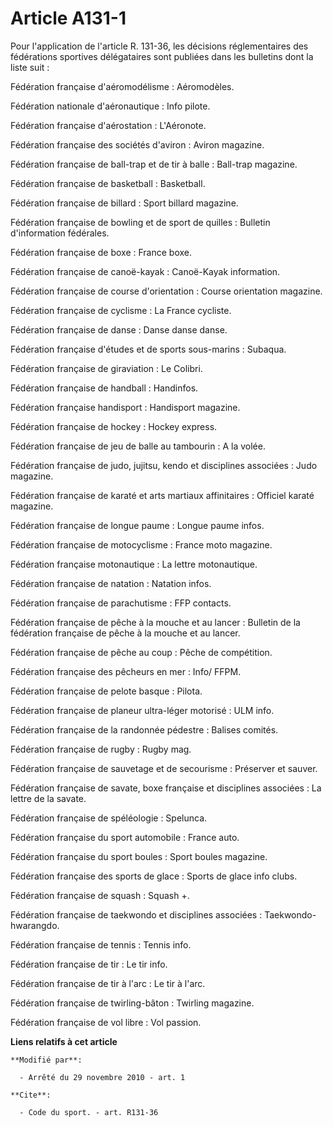 # Article A131-1

Pour l'application de l'article R. 131-36, les décisions réglementaires des fédérations sportives délégataires sont publiées
dans les bulletins dont la liste suit : 

Fédération française d'aéromodélisme : Aéromodèles. 

Fédération nationale d'aéronautique : Info pilote. 

Fédération française d'aérostation : L'Aéronote. 

Fédération française des sociétés d'aviron : Aviron magazine. 

Fédération française de ball-trap et de tir à balle : Ball-trap magazine. 

Fédération française de basketball : Basketball. 

Fédération française de billard : Sport billard magazine. 

Fédération française de bowling et de sport de quilles : Bulletin d'information fédérales. 

Fédération française de boxe : France boxe. 

Fédération française de canoë-kayak : Canoë-Kayak information. 

Fédération française de course d'orientation : Course orientation magazine. 

Fédération française de cyclisme : La France cycliste. 

Fédération française de danse : Danse danse danse. 

Fédération française d'études et de sports sous-marins : Subaqua. 

Fédération française de giraviation : Le Colibri.

Fédération française de handball : Handinfos. 

Fédération française handisport : Handisport magazine. 

Fédération française de hockey : Hockey express. 

Fédération française de jeu de balle au tambourin : A la volée. 

Fédération française de judo, jujitsu, kendo et disciplines associées : Judo magazine. 

Fédération française de karaté et arts martiaux affinitaires : Officiel karaté magazine. 

Fédération française de longue paume : Longue paume infos. 

Fédération française de motocyclisme : France moto magazine. 

Fédération française motonautique : La lettre motonautique. 

Fédération française de natation : Natation infos. 

Fédération française de parachutisme : FFP contacts. 

Fédération française de pêche à la mouche et au lancer : Bulletin de la fédération française de pêche à la mouche et au
lancer. 

Fédération française de pêche au coup : Pêche de compétition. 

Fédération française des pêcheurs en mer : Info/ FFPM. 

Fédération française de pelote basque : Pilota. 

Fédération française de planeur ultra-léger motorisé : ULM info. 

Fédération française de la randonnée pédestre : Balises comités. 

Fédération française de rugby : Rugby mag. 

Fédération française de sauvetage et de secourisme : Préserver et sauver. 

Fédération française de savate, boxe française et disciplines associées : La lettre de la savate. 

Fédération française de spéléologie : Spelunca. 

Fédération française du sport automobile : France auto. 

Fédération française du sport boules : Sport boules magazine. 

Fédération française des sports de glace : Sports de glace info clubs. 

Fédération française de squash : Squash +. 

Fédération française de taekwondo et disciplines associées : Taekwondo-hwarangdo. 

Fédération française de tennis : Tennis info. 

Fédération française de tir : Le tir info. 

Fédération française de tir à l'arc : Le tir à l'arc. 

Fédération française de twirling-bâton : Twirling magazine. 

Fédération française de vol libre : Vol passion.

**Liens relatifs à cet article**

	**Modifié par**:

	  - Arrêté du 29 novembre 2010 - art. 1

	**Cite**:

	  - Code du sport. - art. R131-36
